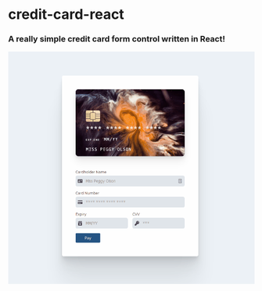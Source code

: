 ﻿# credit-card-react

### A really simple credit card form control written in React!

![image](https://github.com/goeaway/credit-card-react/blob/master/credit-card.gif)

